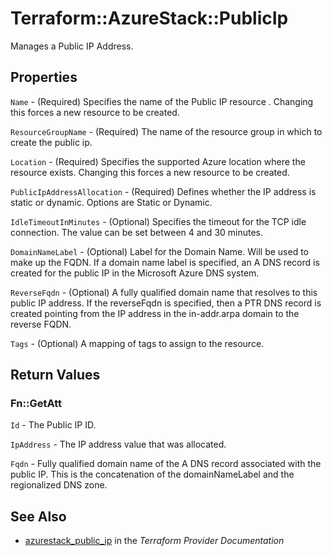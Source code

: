 # Terraform::AzureStack::PublicIp

Manages a Public IP Address.

## Properties

`Name` - (Required) Specifies the name of the Public IP resource . Changing this forces a new resource to be created.

`ResourceGroupName` - (Required) The name of the resource group in which to create the public ip.

`Location` - (Required) Specifies the supported Azure location where the resource exists. Changing this forces a new resource to be created.

`PublicIpAddressAllocation` - (Required) Defines whether the IP address is static or dynamic. Options are Static or Dynamic.

`IdleTimeoutInMinutes` - (Optional) Specifies the timeout for the TCP idle connection. The value can be set between 4 and 30 minutes.

`DomainNameLabel` - (Optional) Label for the Domain Name. Will be used to make up the FQDN.  If a domain name label is specified, an A DNS record is created for the public IP in the Microsoft Azure DNS system.

`ReverseFqdn` - (Optional) A fully qualified domain name that resolves to this public IP address. If the reverseFqdn is specified, then a PTR DNS record is created pointing from the IP address in the in-addr.arpa domain to the reverse FQDN.

`Tags` - (Optional) A mapping of tags to assign to the resource.


## Return Values

### Fn::GetAtt

`Id` - The Public IP ID.

`IpAddress` - The IP address value that was allocated.

`Fqdn` - Fully qualified domain name of the A DNS record associated with the public IP. This is the concatenation of the domainNameLabel and the regionalized DNS zone.

## See Also

* [azurestack_public_ip](https://www.terraform.io/docs/providers/azurestack/r/public_ip.html) in the _Terraform Provider Documentation_
